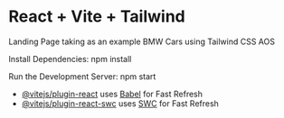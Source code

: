 
# React + Vite + Tailwind 
Landing Page taking as an example BMW Cars 
using Tailwind CSS 
AOS

Install Dependencies:
npm install

Run the Development Server:
npm start





- [@vitejs/plugin-react](https://github.com/vitejs/vite-plugin-react/blob/main/packages/plugin-react/README.md) uses [Babel](https://babeljs.io/) for Fast Refresh
- [@vitejs/plugin-react-swc](https://github.com/vitejs/vite-plugin-react-swc) uses [SWC](https://swc.rs/) for Fast Refresh
